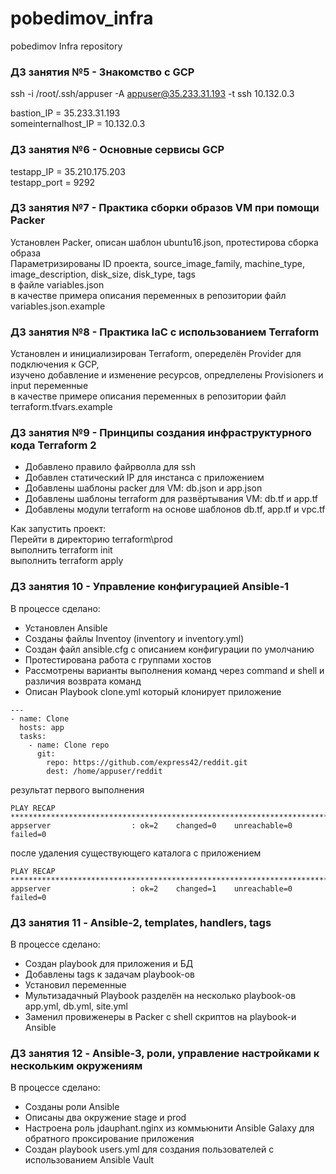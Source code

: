 # pobedimov_infra
pobedimov Infra repository

### ДЗ занятия №5 - Знакомство с GCP
ssh -i /root/.ssh/appuser -A appuser@35.233.31.193 -t ssh 10.132.0.3

bastion_IP = 35.233.31.193  
someinternalhost_IP = 10.132.0.3  
  
### ДЗ занятия №6 - Основные сервисы GCP  
testapp_IP = 35.210.175.203  
testapp_port = 9292  
  
### ДЗ занятия №7 - Практика сборки образов VM при помощи Packer  
Установлен Packer, описан шаблон ubuntu16.json, протестирова сборка образа  
Параметризированы  ID проекта, source_image_family, machine_type, image_description, disk_size, disk_type, tags  
в файле variables.json  
в качестве примера описания переменных в репозитории файл variables.json.example  
  
### ДЗ занятия №8 - Практика IaC с использованием Terraform  
Установлен и инициализирован Terraform, опеределён Provider для подключения к GCP,  
изучено добавление и изменение ресурсов, опредлелены Provisioners и input переменные  
в качестве примере описания переменных в репозитории файл terraform.tfvars.example  
  
### ДЗ занятия №9 - Принципы создания инфраструктурного кода Terraform 2

* Добавлено правило файрволла для ssh  
* Добавлен статический IP для инстанса с приложением  
* Добавлены шаблоны packer для VM: db.json и app.json  
* Добавлены шаблоны terraform для развёртывания VM: db.tf и app.tf  
* Добавлены модули terraform на основе шаблонов db.tf, app.tf и vpc.tf  
  
Как запустить проект:  
Перейти в директорию terraform\prod  
выполнить terraform init  
выполнить terraform apply  
 
### ДЗ занятия 10 - Управление конфигурацией Ansible-1  
  
В процессе сделано:
* Установлен Ansible  
* Созданы файлы Inventoy (inventory и inventory.yml)  
* Создан файл ansible.cfg с описанием конфигурации по умолчанию  
* Протестирована работа с группами хостов  
* Рассмотрены варианты выполнения команд через command и shell и различия возврата команд  
* Описан Playbook clone.yml который клонирует приложение  
````
---
- name: Clone
  hosts: app
  tasks:
    - name: Clone repo
      git:
        repo: https://github.com/express42/reddit.git
        dest: /home/appuser/reddit
````  
  
результат первого выполнения  
````
PLAY RECAP ************************************************************************
appserver                  : ok=2    changed=0    unreachable=0    failed=0  
````
после удаления существующего каталога с приложением
````
PLAY RECAP ************************************************************************
appserver                  : ok=2    changed=1    unreachable=0    failed=0
````  
  
### ДЗ занятия 11 - Ansible-2, templates, handlers, tags

В процессе сделано:  
* Создан playbook для приложения и БД  
* Добавлены tags к задачам playbook-ов  
* Установил переменные  
* Мультизадачный Playbook разделён на несколько playbook-ов app.yml, db.yml, site.yml  
* Заменил провиженеры в Packer c shell скриптов на playbook-и Ansible  
  

### ДЗ занятия 12 - Ansible-3, роли, управление настройками к нескольким окружениям  
  
В процессе сделано:  
* Созданы роли Ansible  
* Описаны два окружение stage и prod  
* Настроена роль jdauphant.nginx из коммьюнити Ansible Galaxy для обратного проксирование приложения  
* Создан playbook users.yml для создания пользователей с использованием Ansible Vault   
  
